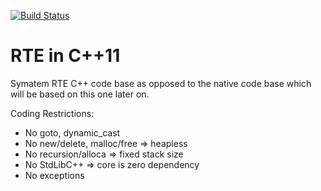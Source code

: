 [![Build Status](https://secure.travis-ci.org/Symatem/CppCodeBase.svg)](http://travis-ci.org/Symatem/CppCodeBase)

RTE in C++11
============

Symatem RTE C++ code base as opposed to the native code base which will be based on this one later on.

Coding Restrictions:
- No goto, dynamic_cast
- No new/delete, malloc/free => heapless
- No recursion/alloca => fixed stack size
- No StdLibC++ => core is zero dependency
- No exceptions
